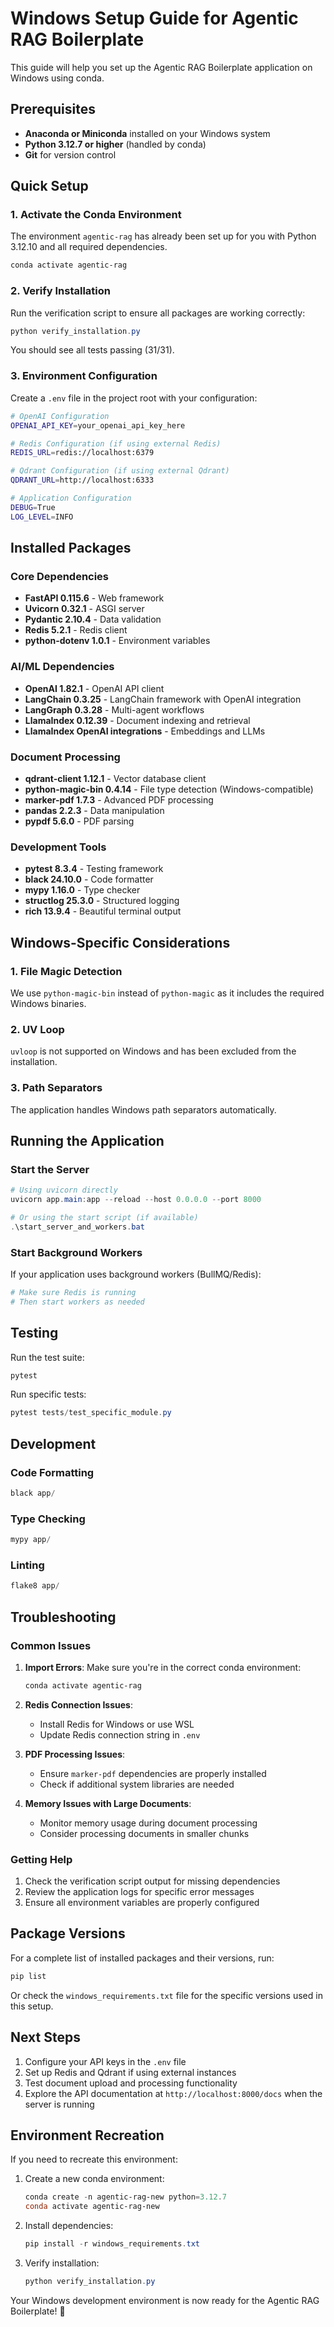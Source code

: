 # Windows Setup Guide for Agentic RAG Boilerplate

This guide will help you set up the Agentic RAG Boilerplate application on Windows using conda.

## Prerequisites

- **Anaconda or Miniconda** installed on your Windows system
- **Python 3.12.7 or higher** (handled by conda)
- **Git** for version control

## Quick Setup

### 1. Activate the Conda Environment

The environment `agentic-rag` has already been set up for you with Python 3.12.10 and all required dependencies.

```powershell
conda activate agentic-rag
```

### 2. Verify Installation

Run the verification script to ensure all packages are working correctly:

```powershell
python verify_installation.py
```

You should see all tests passing (31/31).

### 3. Environment Configuration

Create a `.env` file in the project root with your configuration:

```bash
# OpenAI Configuration
OPENAI_API_KEY=your_openai_api_key_here

# Redis Configuration (if using external Redis)
REDIS_URL=redis://localhost:6379

# Qdrant Configuration (if using external Qdrant)
QDRANT_URL=http://localhost:6333

# Application Configuration
DEBUG=True
LOG_LEVEL=INFO
```

## Installed Packages

### Core Dependencies
- **FastAPI 0.115.6** - Web framework
- **Uvicorn 0.32.1** - ASGI server
- **Pydantic 2.10.4** - Data validation
- **Redis 5.2.1** - Redis client
- **python-dotenv 1.0.1** - Environment variables

### AI/ML Dependencies
- **OpenAI 1.82.1** - OpenAI API client
- **LangChain 0.3.25** - LangChain framework with OpenAI integration
- **LangGraph 0.3.28** - Multi-agent workflows
- **LlamaIndex 0.12.39** - Document indexing and retrieval
- **LlamaIndex OpenAI integrations** - Embeddings and LLMs

### Document Processing
- **qdrant-client 1.12.1** - Vector database client
- **python-magic-bin 0.4.14** - File type detection (Windows-compatible)
- **marker-pdf 1.7.3** - Advanced PDF processing
- **pandas 2.2.3** - Data manipulation
- **pypdf 5.6.0** - PDF parsing

### Development Tools
- **pytest 8.3.4** - Testing framework
- **black 24.10.0** - Code formatter
- **mypy 1.16.0** - Type checker
- **structlog 25.3.0** - Structured logging
- **rich 13.9.4** - Beautiful terminal output

## Windows-Specific Considerations

### 1. File Magic Detection
We use `python-magic-bin` instead of `python-magic` as it includes the required Windows binaries.

### 2. UV Loop
`uvloop` is not supported on Windows and has been excluded from the installation.

### 3. Path Separators
The application handles Windows path separators automatically.

## Running the Application

### Start the Server

```powershell
# Using uvicorn directly
uvicorn app.main:app --reload --host 0.0.0.0 --port 8000

# Or using the start script (if available)
.\start_server_and_workers.bat
```

### Start Background Workers

If your application uses background workers (BullMQ/Redis):

```powershell
# Make sure Redis is running
# Then start workers as needed
```

## Testing

Run the test suite:

```powershell
pytest
```

Run specific tests:

```powershell
pytest tests/test_specific_module.py
```

## Development

### Code Formatting
```powershell
black app/
```

### Type Checking
```powershell
mypy app/
```

### Linting
```powershell
flake8 app/
```

## Troubleshooting

### Common Issues

1. **Import Errors**: Make sure you're in the correct conda environment:
   ```powershell
   conda activate agentic-rag
   ```

2. **Redis Connection Issues**: 
   - Install Redis for Windows or use WSL
   - Update Redis connection string in `.env`

3. **PDF Processing Issues**:
   - Ensure `marker-pdf` dependencies are properly installed
   - Check if additional system libraries are needed

4. **Memory Issues with Large Documents**:
   - Monitor memory usage during document processing
   - Consider processing documents in smaller chunks

### Getting Help

1. Check the verification script output for missing dependencies
2. Review the application logs for specific error messages
3. Ensure all environment variables are properly configured

## Package Versions

For a complete list of installed packages and their versions, run:

```powershell
pip list
```

Or check the `windows_requirements.txt` file for the specific versions used in this setup.

## Next Steps

1. Configure your API keys in the `.env` file
2. Set up Redis and Qdrant if using external instances
3. Test document upload and processing functionality
4. Explore the API documentation at `http://localhost:8000/docs` when the server is running

## Environment Recreation

If you need to recreate this environment:

1. Create a new conda environment:
   ```powershell
   conda create -n agentic-rag-new python=3.12.7
   conda activate agentic-rag-new
   ```

2. Install dependencies:
   ```powershell
   pip install -r windows_requirements.txt
   ```

3. Verify installation:
   ```powershell
   python verify_installation.py
   ```

Your Windows development environment is now ready for the Agentic RAG Boilerplate! 🚀 
